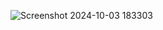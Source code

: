 ![Screenshot 2024-10-03 183303](https://github.com/user-attachments/assets/62e72cb8-3f91-4853-81cc-1ca04da36a33)
